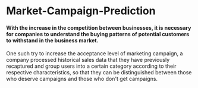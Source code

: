 # Market-Campaign-Prediction
#### With the increase in the competition between businesses, it is necessary for companies to understand the buying patterns of potential customers to withstand in the business market.
One such try to increase the acceptance level of marketing campaign, a company processed historical sales data that they have previously recaptured and group users into a certain category according to their respective characteristics, so that they can be distinguished between those who deserve campaigns and those who don't get campaigns.
